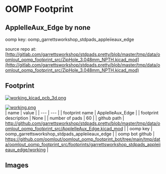 # OOMP Footprint  
## AppleIIeAux_Edge  by none  
  
oomp key: oomp_garrettsworkshop_stdpads_appleiieaux_edge  
  
source repo at: [http://gitlab.com/garrettsworkshop/stdpads.pretty/blob/master/tmp/data/oomlout_oomp_footprint_src/ZipHole_3.048mm_NPTH.kicad_mod](http://gitlab.com/garrettsworkshop/stdpads.pretty/blob/master/tmp/data/oomlout_oomp_footprint_src/ZipHole_3.048mm_NPTH.kicad_mod)  
## Footprint  
  
[![working_kicad_pcb_3d.png](working_kicad_pcb_3d_600.png)](working_kicad_pcb_3d.png)  
  
[![working.png](working_600.png)](working.png)  
| name | value | 
| --- | --- | 
| footprint name | AppleIIeAux_Edge | 
| footprint description | None | 
| number of pads | 60 | 
| github path | http://github.com/garrettsworkshop/stdpads.pretty/blob/master/tmp/data/oomlout_oomp_footprint_src/AppleIIeAux_Edge.kicad_mod | 
| oomp key | oomp_garrettsworkshop_stdpads_appleiieaux_edge | 
| oomp bot github | https://github.com/oomlout/oomlout_oomp_footprint_bot/tree/main/tmp/data/oomlout_oomp_footprint_src/footprints/garrettsworkshop_stdpads_appleiieaux_edge/working | 
## Images  
